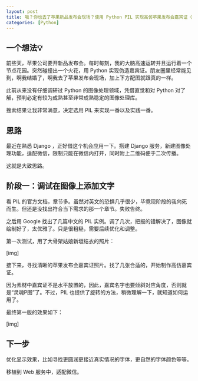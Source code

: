 ```yaml
---
layout: post
title: 哦？你也去了苹果新品发布会现场？使用 Python PIL 实现高仿苹果发布会嘉宾证（一）
categories: [Python]
---
```


## 一个想法💡

前些天，苹果公司要开新品发布会。每时每刻，我的大脑高速运转并且运行着一个节点花园。突然碰撞出一个火花，用 Python 实现伪造嘉宾证。朋友圈里经常能见到，啊我结婚了，啊我去了苹果发布会现场，加上下方配图就跟真的一样。

此前从来没有仔细调研过 Python 的图像处理领域，凭借直觉和对 Python 对了解，预判必定有较为成熟甚至非常成熟稳定的图像处理库。

搜索结果让我非常满意，决定选用 PIL 来实现一番以及实践一番。

## 思路

最近在熟悉 Django ，正好借这个机会应用一下。搭建 Django 服务，新建图像处理功能，适配微信，限制只能在微信内打开，同时附上二维码便于二次传播。

这就是大致思路。

## 阶段一：调试在图像上添加文字

看 PIL 的官方文档，章节多。虽然对英文的恐惧几乎很少，毕竟现阶段的我向死而生。但还是没找出符合当下需求的那一个章节。失败告终。

之后用 Google 找出了几篇中文的 PIL 实例。调了几次，把报的错解决了，图像就绘制好了，太优雅了。只是很粗糙，需要后续优化和调整。

第一次测试，用了大骨架姑娘新垣结衣的照片：

[img]

接下来，寻找清晰的苹果发布会嘉宾证照片。找了几张合适的，开始制作高仿嘉宾证。

因为素材中嘉宾证不是水平放置的，因此，嘉宾名字也要倾斜对应角度，否则就是“灵魂P图”了。不过，PIL 也提供了旋转的方法，稍微理解一下，就知道如何运用了。

最终第一版的效果如下：

[img]

## 下一步

优化显示效果，比如寻找更圆润更接近真实情况的字体，更自然的字体颜色等等。

移植到 Web 服务中，适配微信。
